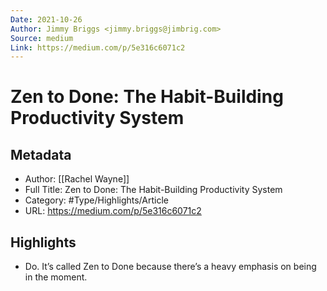 ```yaml
---
Date: 2021-10-26
Author: Jimmy Briggs <jimmy.briggs@jimbrig.com>
Source: medium
Link: https://medium.com/p/5e316c6071c2
---
```

# Zen to Done: The Habit-Building Productivity System

## Metadata
- Author: [[Rachel Wayne]]
- Full Title: Zen to Done: The Habit-Building Productivity System
- Category: #Type/Highlights/Article
- URL: https://medium.com/p/5e316c6071c2

## Highlights
- Do. It’s called Zen to Done because there’s a heavy emphasis on being in the moment.
